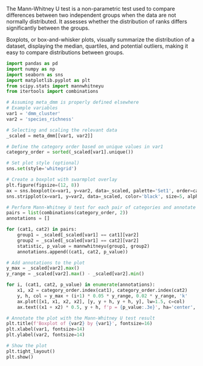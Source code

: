 
The Mann-Whitney U test is a non-parametric test used to compare differences between two independent groups when the data are not normally distributed. It assesses whether the distribution of ranks differs significantly between the groups.

Boxplots, or box-and-whisker plots, visually summarize the distribution of a dataset, displaying the median, quartiles, and potential outliers, making it easy to compare distributions between groups.


```python
import pandas as pd
import numpy as np
import seaborn as sns
import matplotlib.pyplot as plt
from scipy.stats import mannwhitneyu
from itertools import combinations

# Assuming meta_dmm is properly defined elsewhere
# Example variables
var1 = 'dmm_cluster'
var2 = 'species_richness'

# Selecting and scaling the relevant data
_scaled = meta_dmm[[var1, var2]]

# Define the category order based on unique values in var1
category_order = sorted(_scaled[var1].unique())

# Set plot style (optional)
sns.set(style='whitegrid')

# Create a boxplot with swarmplot overlay
plt.figure(figsize=(12, 8))
ax = sns.boxplot(x=var1, y=var2, data=_scaled, palette='Set1', order=category_order)  # Adjust palette as desired
sns.stripplot(x=var1, y=var2, data=_scaled, color='black', size=5, alpha=0.5, order=category_order)

# Perform Mann-Whitney U test for each pair of categories and annotate the plot
pairs = list(combinations(category_order, 2))
annotations = []

for (cat1, cat2) in pairs:
    group1 = _scaled[_scaled[var1] == cat1][var2]
    group2 = _scaled[_scaled[var1] == cat2][var2]
    statistic, p_value = mannwhitneyu(group1, group2)
    annotations.append((cat1, cat2, p_value))

# Add annotations to the plot
y_max = _scaled[var2].max()
y_range = _scaled[var2].max() - _scaled[var2].min()

for i, (cat1, cat2, p_value) in enumerate(annotations):
    x1, x2 = category_order.index(cat1), category_order.index(cat2)
    y, h, col = y_max + (i+1) * 0.05 * y_range, 0.02 * y_range, 'k'
    ax.plot([x1, x1, x2, x2], [y, y + h, y + h, y], lw=1.5, c=col)
    ax.text((x1 + x2) * 0.5, y + h, f'p = {p_value:.3e}', ha='center', va='bottom', color=col, fontsize=12)

# Annotate the plot with the Mann-Whitney U test result
plt.title(f'Boxplot of {var2} by {var1}', fontsize=16)
plt.xlabel(var1, fontsize=14)
plt.ylabel(var2, fontsize=14)

# Show the plot
plt.tight_layout()
plt.show()
```
